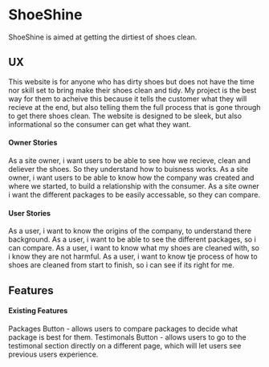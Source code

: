 # ShoeShine

ShoeShine is aimed at getting the dirtiest of shoes clean. 
 
## UX
 
This website is for anyone who has dirty shoes but does not have the time nor skill set to bring make their shoes clean and tidy. My project
is the best way for them to acheive this because it tells the customer what they will recieve at the end, but also telling them the full process
that is gone through to get there shoes clean. The website is designed to be sleek, but also informational so the consumer can get what they want.  

#### Owner Stories

As a site owner, i want users to be able to see how we recieve, clean and deliever the shoes. So they understand how to buisness works.
As a site owner, i want users to be able to know how the company was created and where we started, to build a relationship with the consumer.
As a site owner i want the different packages to be easily accessable, so they can compare.

#### User Stories

As a user, i want to know the origins of the company, to understand there background.
As a user, i want to be able to see the different packages, so i can compare.
As a user, i want to know what my shoes are cleaned with, so i know they are not harmful.
As a user, i want to know tje process of how to shoes are cleaned from start to finish, so i can see if its right for me.

## Features

#### Existing Features

Packages Button - allows users to compare packages to decide what package is best for them.
Testimonals Button - allows users to go to the testimonal section directly on a different page, which will let users see previous users experience.